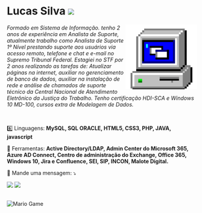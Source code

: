 # Lucas Silva  <img src="https://github.com/TheDudeThatCode/TheDudeThatCode/blob/master/Assets/Mario_Hello_Big.gif" width="30px">

<img align="right" alt="PC GIF" src="https://github.com/TheDudeThatCode/TheDudeThatCode/blob/master/Assets/PC.gif" width="190" />

<p>
  <em>
    Formado em Sistema de Informação. tenho 2 anos de experiência em Analista de Suporte, atualmente trabalho como Analista de   Suporte 1º Nível prestando suporte aos usuários via acesso remoto, telefone e chat e e-mail no Supremo Tribunal Federal.
  Estagiei no STF por 2 anos realizando as tarefas de:
  Atualizar páginas na internet, auxiliar no gerenciamento de banco de dados, auxiliar na instalação de rede e análise de chamados de suporte técnico da Central Nacional de      Atendimento Eletrônico da Justiça do Trabalho.
  Tenho certificação HDI-SCA e Windows 10 MD-100, cursos extra de Modelagem de Dados.
  </em>  
</p>

<br>

<p align="left">

6️⃣ Linguagens: <strong>
MySQL, SQL ORACLE, HTML5, CSS3, PHP, JAVA, javascript</strong>
</p>



<p align="left">
💼 Ferramentas: <strong>Active Directory/LDAP, Admin Center do Microsoft 365, Azure AD Connect, Centro de administração do Exchange, Office 365, Windows 10, Jira e Confluence, SEI, SIP, INCON, Malote Digital.</strong>
</p>



<p align="left">
💌 Mande uma mensagem: ⤵️
</p>



<p align="left">
<a href="mailto:pklucasds@gmail.com" alt="Gmail">
<img src="https://img.shields.io/badge/-Gmail-FF0000?style=flat-square&labelColor=FF0000&logo=gmail&logoColor=white&link=GMAIL" /></a>



<a href="https://www.linkedin.com/in/lucas-silva-aa740610b/" alt="Linkedin">
<img src="https://img.shields.io/badge/-Linkedin-0e76a8?style=flat-square&logo=Linkedin&logoColor=white&link=https://www.linkedin.com/in/mateus-nascimento-14a4b4139/" /></a>



</p>

<br>

<img src="https://github.com/TheDudeThatCode/TheDudeThatCode/blob/master/Assets/Mario_Gameplay.gif" alt="Mario Game" width="980">

<br>



